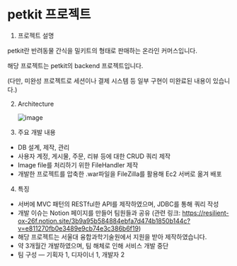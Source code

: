 # petkit 프로젝트

1. 프로젝트 설명

  petkit란 반려동물 간식을 밀키트의 형태로 판매하는 온라인 커머스입니다.

  해당 프로젝트는 petkit의 backend 프로젝트입니다.

  (다만, 미완성 프로젝트로 세션이나 결제 시스템 등 일부 구현이 미완료된 내용이 있습니다.)

2. Architecture

    ![image](https://user-images.githubusercontent.com/20418155/172601146-591edc66-01a6-4a7b-a66f-e18d9ef67778.png)


3. 주요 개발 내용
  - DB 설계, 제작, 관리
  - 사용자 계정, 게시물, 주문, 리뷰 등에 대한 CRUD 쿼리 제작
  - Image file를 처리하기 위한 FileHandler 제작
  - 개발한 프로젝트를 압축한 .war파일을 FileZilla를 활용해 Ec2 서버로 옮겨 배포


4. 특징
  - 서버에 MVC 패턴의 RESTful한 API를 제작하였으며, JDBC를 통해 쿼리 작성
  - 개발 이슈는 Notion 페이지를 만들어 팀원들과 공유
    (관련 링크: https://resilient-ox-26f.notion.site/3b9a95b584884ebfa7d474b1850b144c?v=e811270fb0e3489e9cb74e3c386b6f19)
  - 해당 프로젝트는 서울대 융합과학기술원에서 지원을 받아 제작하였습니다.
  - 약 3개월간 개발하였으며, 팀 해체로 인해 서비스 개발 중단
  - 팀 구성 ― 기획자 1, 디자이너 1, 개발자 2
